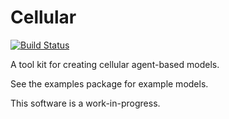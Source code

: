 # Cellular

[![Build Status](https://travis-ci.org/glesica/cellular.svg?branch=master)](https://travis-ci.org/glesica/cellular)

A tool kit for creating cellular agent-based models.

See the examples package for example models.

This software is a work-in-progress.
